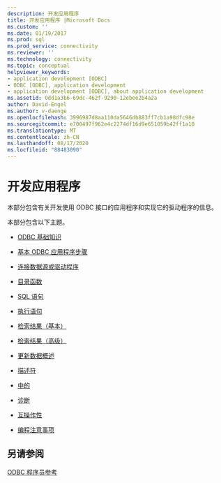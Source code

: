 ```yaml
---
description: 开发应用程序
title: 开发应用程序 |Microsoft Docs
ms.custom: ''
ms.date: 01/19/2017
ms.prod: sql
ms.prod_service: connectivity
ms.reviewer: ''
ms.technology: connectivity
ms.topic: conceptual
helpviewer_keywords:
- application development [ODBC]
- ODBC [ODBC], application development
- application development [ODBC], about application development
ms.assetid: 0dd1a3b6-69dc-462f-9290-12ebee2b4a2a
author: David-Engel
ms.author: v-daenge
ms.openlocfilehash: 3996987d8aa110da5646db883ff7cb1a98dfc98e
ms.sourcegitcommit: e700497f962e4c2274df16d9e651059b42ff1a10
ms.translationtype: MT
ms.contentlocale: zh-CN
ms.lasthandoff: 08/17/2020
ms.locfileid: "88483090"
---
```

# <a name="developing-applications"></a>开发应用程序
本部分包含有关开发使用 ODBC 接口的应用程序和实现它的驱动程序的信息。  
  
 本部分包含以下主题。  
  
-   [ODBC 基础知识](../../../odbc/reference/develop-app/odbc-fundamentals.md)  
  
-   [基本 ODBC 应用程序步骤](../../../odbc/reference/develop-app/basic-odbc-application-steps.md)  
  
-   [连接数据源或驱动程序](../../../odbc/reference/develop-app/connecting-to-a-data-source-or-driver.md)  
  
-   [目录函数](../../../odbc/reference/develop-app/catalog-functions.md)  
  
-   [SQL 语句](../../../odbc/reference/develop-app/sql-statements.md)  
  
-   [执行语句](../../../odbc/reference/develop-app/executing-statements-odbc.md)  
  
-   [检索结果（基本）](../../../odbc/reference/develop-app/retrieving-results-basic.md)  
  
-   [检索结果（高级）](../../../odbc/reference/develop-app/retrieving-results-advanced.md)  
  
-   [更新数据概述](../../../odbc/reference/develop-app/updating-data-overview.md)  
  
-   [描述符](../../../odbc/reference/develop-app/descriptors.md)  
  
-   [中的](../../../odbc/reference/develop-app/transactions-odbc.md)  
  
-   [诊断](../../../odbc/reference/develop-app/diagnostics.md)  
  
-   [互操作性](../../../odbc/reference/develop-app/interoperability.md)  
  
-   [编程注意事项](../../../odbc/reference/develop-app/programming-considerations.md)  
  
## <a name="see-also"></a>另请参阅  
 [ODBC 程序员参考](../../../odbc/reference/odbc-programmer-s-reference.md)
